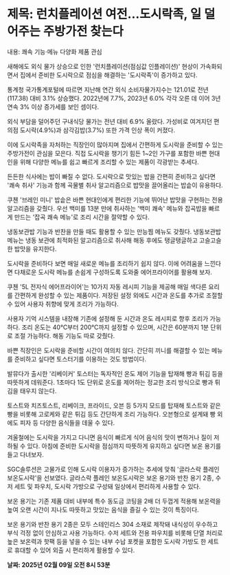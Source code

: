 # **제목: 런치플레이션 여전…도시락족, 일 덜어주는 주방가전 찾는다**

  내용: 쾌속 기능·메뉴 다양화 제품 관심

새해에도 외식 물가 상승으로 인한 '런치플레이션(점심값 인플레이션)' 현상이 가속화되면서 집에서 준비한 도시락으로 점심을 해결하는 '도시락족'이 증가하고 있다.

통계청 국가통계포털에 따르면 지난해 연간 외식 소비자물가지수는 121.01로 전년(117.38) 대비 3.1% 상승했다. 2022년에 7.7%, 2023년 6.0% 각각 오른 데 이어 3년 연속 3% 이상 증가세를 보인 셈이다.

외식 부담을 덜어주던 구내식당 물가는 전년 대비 6.9% 올랐다. 가성비로 여겨지던 편의점 도시락(4.9%)과 삼각김밥(3.7%) 또한 가격 인상 폭이 커졌다.

이에 도시락족을 자처하는 직장인이 많아지며 집에서 간편하게 도시락을 준비할 수 있는 주방가전이 관심을 모은다. 직접 도시락을 챙기기 힘든 1~2인 가구를 포함한 바쁜 현대인을 위해 다양한 메뉴를 쉽고 빠르게 조리할 수 있는 제품이 각광받는 추세다.

든든한 식사에는 밥이 빠질 수 없다. 도시락으로 맛있는 밥을 간편히 준비하고 싶다면 '쾌속 취사' 기능과 함께 곡물별 취사 알고리즘으로 밥맛을 끌어올리는 밥솥이 유용하다.

쿠첸 '브레인 미니' 밥솥은 바쁜 현대인에게 편리한 기능에 뛰어난 밥맛을 구현하는 전용 알고리즘을 갖췄다. 우선 백미를 13분 만에 취사하는 '백미 쾌속' 메뉴와 잡곡밥을 빠르게 만드는 '잡곡 쾌속 메뉴'로 조리 시간을 절약할 수 있다.

냉동보관밥 기능과 반찬을 만들 때도 활용할 수 있는 만능찜 메뉴도 갖췄다. 냉동보관밥 메뉴는 냉동 보관에 최적화된 알고리즘으로 취사해 해동 후에도 탱글탱글하고 고슬고슬한 밥맛을 유지한다.

도시락을 준비하다 보면 매일 새로운 메뉴를 조리하기 쉽지 않다. 이에 어려움을 느낀다면 다채로운 도시락 메뉴를 손쉽게 구성하도록 도와줄 에어프라이어를 활용해 보자.

쿠첸 '5L 전자식 에어프라이어'는 10가지 자동 레시피 기능을 제공해 매일 색다른 요리를 간편하게 완성할 수 있는 제품이다. 저장된 설정 외에도 시간과 온도를 추가로 조절할 수 있어 사용자 취향에 맞게 조리가 가능하다.

사용자 기억 시스템을 내장해 기존에 설정해 둔 시간과 온도 레시피로 향후 조리가 가능하다. 조리 온도는 40℃부터 200℃까지 설정할 수 있으며, 시간은 60분까지 1분 단위로 조절 가능하다. 해동 기능도 따로 갖췄다.

바쁜 직장인은 도시락을 준비할 시간이 여의치 않다. 간단히 끼니를 해결할 수 있는 메뉴를 준비하고 싶다면 토스터기를 이용하는 것도 방법이다.

발뮤다가 출시한 '리베이커' 토스터는 독자적인 온도 제어 기능을 탑재해 빵과 튀김 등을 따뜻하게 데워준다. 1초마다 1도 단위로 온도를 제어하는 정교한 조리 방식으로 빵과 튀김을 태우지 않는다.

토스트와 치즈토스트, 리베이크, 프라이드, 오븐 등 5가지 모드를 탑재해 토스트와 같은 빵을 비롯해 고로케와 같은 튀김 등도 간단하게 조리 가능하다. 오븐형으로 설계돼 빵 외에도 피자 등 다양한 음식들을 데울 수 있다.

겨울철에는 도시락을 가지고 다니면 음식이 빠르게 식어 음식의 맛이 변하거나 질이 저하될 수 있다. 아침에 준비한 도시락을 점심까지 따뜻하게 유지하고 싶다면 보온 용기를 들고 다녀보자.

SGC솔루션은 고물가로 인해 도시락 이용자가 증가하는 추세에 맞춰 '글라스락 플레인 보온도시락'을 선보였다. 글라스락 플레인 보온도시락은 보온 용기와 반찬 용기 2종, 수저 세트 및 파우치, 도시락 가방으로 구성돼 일상에서 편리하게 사용할 수 있다.

보온 용기는 기존 제품 대비 내부에 특수 동도금 코팅을 2배 더 두껍게 적용해 보온력을 높여 오랜 시간이 지나도 따뜻하고 맛있는 음식을 즐길 수 있는 것이 특징이다.

보온 용기와 반찬 용기 2종은 모두 스테인리스 304 소재로 제작돼 내식성이 우수하고 부식 걱정 없이 안심하고 사용 가능하다. 수저 세트와 전용 파우치를 비롯해 단열 처리로 높은 보온력과 핫팩 등을 넣을 수 있는 내부 수납 포켓을 포함한 도시락 가방도 한 세트로 휴대할 수 있어 외출 시 편리하게 활용할 수 있다.

  **날짜: 2025년 02월 09일 오전 8시 53분**